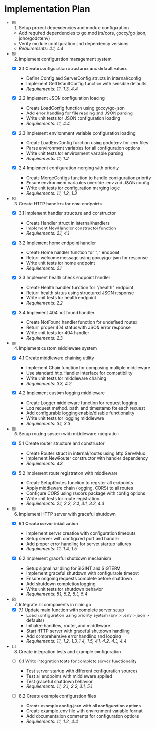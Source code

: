 # Implementation Plan

- [x] 1. Setup project dependencies and module configuration
  - Add required dependencies to go.mod (rs/cors, goccy/go-json, joho/godotenv)
  - Verify module configuration and dependency versions
  - _Requirements: 4.1, 4.4_

- [x] 2. Implement configuration management system
  - [x] 2.1 Create configuration structures and default values
    - Define Config and ServerConfig structs in internal/config
    - Implement GetDefaultConfig function with sensible defaults
    - _Requirements: 1.1, 1.3, 4.4_
  
  - [x] 2.2 Implement JSON configuration loading
    - Create LoadConfig function using goccy/go-json
    - Add error handling for file reading and JSON parsing
    - Write unit tests for JSON configuration loading
    - _Requirements: 1.1, 4.4_
  
  - [x] 2.3 Implement environment variable configuration loading
    - Create LoadEnvConfig function using godotenv for .env files
    - Parse environment variables for all configuration options
    - Write unit tests for environment variable parsing
    - _Requirements: 1.1, 1.2_
  
  - [x] 2.4 Implement configuration merging with priority
    - Create MergeConfigs function to handle configuration priority
    - Ensure environment variables override .env and JSON config
    - Write unit tests for configuration merging logic
    - _Requirements: 1.1, 1.2, 1.3_

- [x] 3. Create HTTP handlers for core endpoints
  - [x] 3.1 Implement handler structure and constructor
    - Create Handler struct in internal/handlers
    - Implement NewHandler constructor function
    - _Requirements: 2.1, 4.1_
  
  - [x] 3.2 Implement home endpoint handler
    - Create Home handler function for "/" endpoint
    - Return welcome message using goccy/go-json for response
    - Write unit tests for home endpoint
    - _Requirements: 2.1_
  
  - [x] 3.3 Implement health check endpoint handler
    - Create Health handler function for "/health" endpoint
    - Return health status using structured JSON response
    - Write unit tests for health endpoint
    - _Requirements: 2.2_
  
  - [x] 3.4 Implement 404 not found handler
    - Create NotFound handler function for undefined routes
    - Return proper 404 status with JSON error response
    - Write unit tests for 404 handler
    - _Requirements: 2.3_

- [x] 4. Implement custom middleware system
  - [x] 4.1 Create middleware chaining utility
    - Implement Chain function for composing multiple middleware
    - Use standard http.Handler interface for compatibility
    - Write unit tests for middleware chaining
    - _Requirements: 3.3, 4.2_
  
  - [x] 4.2 Implement custom logging middleware
    - Create Logger middleware function for request logging
    - Log request method, path, and timestamp for each request
    - Add configurable logging enable/disable functionality
    - Write unit tests for logging middleware
    - _Requirements: 3.1, 3.3_

- [x] 5. Setup routing system with middleware integration
  - [x] 5.1 Create router structure and constructor
    - Create Router struct in internal/routes using http.ServeMux
    - Implement NewRouter constructor with handler dependency
    - _Requirements: 4.3_
  
  - [x] 5.2 Implement route registration with middleware
    - Create SetupRoutes function to register all endpoints
    - Apply middleware chain (logging, CORS) to all routes
    - Configure CORS using rs/cors package with config options
    - Write unit tests for route registration
    - _Requirements: 2.1, 2.2, 2.3, 3.1, 3.2, 4.3_

- [x] 6. Implement HTTP server with graceful shutdown
  - [x] 6.1 Create server initialization
    - Implement server creation with configuration timeouts
    - Setup server with configured port and handler
    - Add proper error handling for server startup failures
    - _Requirements: 1.1, 1.4, 1.5_
  
  - [x] 6.2 Implement graceful shutdown mechanism
    - Setup signal handling for SIGINT and SIGTERM
    - Implement graceful shutdown with configurable timeout
    - Ensure ongoing requests complete before shutdown
    - Add shutdown completion logging
    - Write unit tests for shutdown behavior
    - _Requirements: 5.1, 5.2, 5.3, 5.4_

- [x] 7. Integrate all components in main.go
  - [x] 7.1 Update main function with complete server setup
    - Load configuration using priority system (env > .env > json > defaults)
    - Initialize handlers, router, and middleware
    - Start HTTP server with graceful shutdown handling
    - Add comprehensive error handling and logging
    - _Requirements: 1.1, 1.2, 1.3, 1.4, 1.5, 4.1, 4.2, 4.3, 4.4_

- [ ] 8. Create integration tests and example configuration
  - [ ] 8.1 Write integration tests for complete server functionality
    - Test server startup with different configuration sources
    - Test all endpoints with middleware applied
    - Test graceful shutdown behavior
    - _Requirements: 1.1, 2.1, 2.2, 3.1, 5.1_
  
  - [ ] 8.2 Create example configuration files
    - Create example config.json with all configuration options
    - Create example .env file with environment variable format
    - Add documentation comments for configuration options
    - _Requirements: 1.1, 1.2, 4.4_
